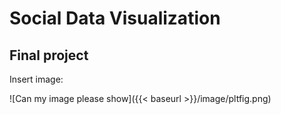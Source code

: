# Social Data Visualization

## Final project

Insert image:

![Can my image please show]({{< baseurl >}}/image/pltfig.png)

